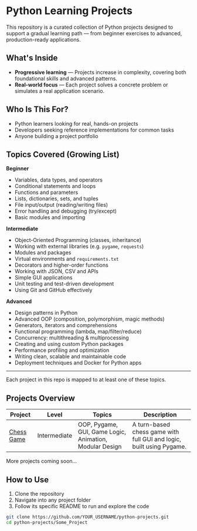 # Python Learning Projects

This repository is a curated collection of Python projects designed to support a gradual learning path — from beginner exercises to advanced, production-ready applications.

## What's Inside

- **Progressive learning** — Projects increase in complexity, covering both foundational skills and advanced patterns.
- **Real-world focus** — Each project solves a concrete problem or simulates a real application scenario.

## Who Is This For?

- Python learners looking for real, hands-on projects
- Developers seeking reference implementations for common tasks
- Anyone building a project portfolio

## Topics Covered (Growing List)

**Beginner**
- Variables, data types, and operators  
- Conditional statements and loops  
- Functions and parameters  
- Lists, dictionaries, sets, and tuples  
- File input/output (reading/writing files)  
- Error handling and debugging (try/except)  
- Basic modules and importing

**Intermediate**
- Object-Oriented Programming (classes, inheritance)  
- Working with external libraries (e.g. `pygame`, `requests`)  
- Modules and packages  
- Virtual environments and `requirements.txt`  
- Decorators and higher-order functions  
- Working with JSON, CSV and APIs  
- Simple GUI applications  
- Unit testing and test-driven development  
- Using Git and GitHub effectively

**Advanced**
- Design patterns in Python  
- Advanced OOP (composition, polymorphism, magic methods)  
- Generators, iterators and comprehensions  
- Functional programming (lambda, map/filter/reduce)  
- Concurrency: multithreading & multiprocessing  
- Creating and using custom Python packages  
- Performance profiling and optimization  
- Writing clean, scalable and maintainable code  
- Deployment techniques and Docker for Python apps

---

Each project in this repo is mapped to at least one of these topics.


## Projects Overview

| Project                      | Level       | Topics                                                             | Description |
|-----------------------------|-------------|--------------------------------------------------------------------|-------------|
| [Chess Game](Chess_Project) | Intermediate | OOP, Pygame, GUI, Game Logic, Animation, Modular Design           | A turn-based chess game with full GUI and logic, built using Pygame. |

More projects coming soon...


## How to Use

1. Clone the repository  
2. Navigate into any project folder  
3. Follow its specific README to run and explore the code  

```bash
git clone https://github.com/YOUR_USERNAME/python-projects.git
cd python-projects/Some_Project